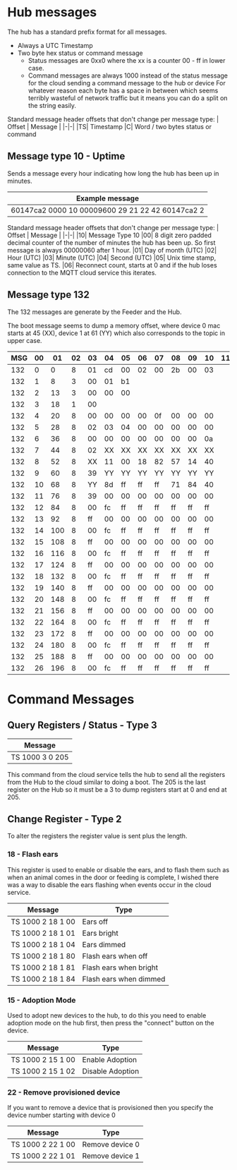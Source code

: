 # Hub messages

The hub has a standard prefix format for all messages.
- Always a UTC Timestamp
- Two byte hex status or command message
	- Status messages are 0xx0 where the xx is a counter 00 - ff in lower case.
	- Command messages are always 1000 instead of the status message for the cloud sending a command message to the hub or device
For whatever reason each byte has a space in between which seems terribly wasteful of network traffic but it means you can do a split on the string easily.

Standard message header offsets that don't change per message type:
| Offset | Message |
|-|-|
|TS| Timestamp
|C| Word / two bytes status or command

## Message type 10 - Uptime

Sends a message every hour indicating how long the hub has been up in minutes.

|Example message|
|--|
|60147ca2 0000 10 00009600 29 21 22 42 60147ca2 2|

Standard message header offsets that don't change per message type:
| Offset | Message |
|-|-|
|10| Message Type 10
|00| 8 digit zero padded decimal counter of the number of minutes the hub has been up. So first message is always 00000060 after 1 hour.
|01| Day of month (UTC)
|02| Hour (UTC)
|03| Minute (UTC)
|04| Second (UTC)
|05| Unix time stamp, same value as TS.
|06| Reconnect count, starts at 0 and if the hub loses connection to the MQTT cloud service this iterates.


## Message type 132
The 132 messages are generate by the Feeder and the Hub.

The boot message seems to dump a memory offset, where device 0 mac starts at 45 (XX), device 1 at 61 (YY) which also corresponds to the topic in upper case.

|MSG|00|01|02|03|04|05|06|07|08|09|10|11|12|
|--|--|--|--|--|--|--|--|--|--|--|--|--|--|
132|0|0|8|01|cd|00|02|00|2b|00|03
132|1|8|3|00|01|b1
132|2|13|3|00|00|00
132|3|18|1|00
132|4|20|8|00|00|00|00|0f|00|00|00
132|5|28|8|02|03|04|00|00|00|00|00
132|6|36|8|00|00|00|00|00|00|00|0a
132|7|44|8|02|XX|XX|XX|XX|XX|XX|XX
132|8|52|8|XX|11|00|18|82|57|14|40
132|9|60|8|39|YY|YY|YY|YY|YY|YY|YY
132|10|68|8|YY|8d|ff|ff|ff|71|84|40
132|11|76|8|39|00|00|00|00|00|00|00
132|12|84|8|00|fc|ff|ff|ff|ff|ff|ff
132|13|92|8|ff|00|00|00|00|00|00|00
132|14|100|8|00|fc|ff|ff|ff|ff|ff|ff
132|15|108|8|ff|00|00|00|00|00|00|00
132|16|116|8|00|fc|ff|ff|ff|ff|ff|ff
132|17|124|8|ff|00|00|00|00|00|00|00
132|18|132|8|00|fc|ff|ff|ff|ff|ff|ff
132|19|140|8|ff|00|00|00|00|00|00|00
132|20|148|8|00|fc|ff|ff|ff|ff|ff|ff
132|21|156|8|ff|00|00|00|00|00|00|00
132|22|164|8|00|fc|ff|ff|ff|ff|ff|ff
132|23|172|8|ff|00|00|00|00|00|00|00
132|24|180|8|00|fc|ff|ff|ff|ff|ff|ff
132|25|188|8|ff|00|00|00|00|00|00|00
132|26|196|8|00|fc|ff|ff|ff|ff|ff|ff

# Command Messages

## Query Registers / Status - Type 3
| Message |
|-|
|TS 1000 3 0 205

This command from the cloud service  tells the hub to send all the registers from the Hub to the cloud similar to doing a boot. The 205 is the last register on the Hub so it must be a 3 to dump registers start at 0 and end at 205.

## Change Register - Type 2

To alter the registers the register value is sent plus the length.

### 18 - Flash ears

This register is used to enable or disable the ears, and to flash them such as when an animal comes in the door or feeding is complete, I wished there was a way to disable the ears flashing when events occur in the cloud service.

| Message | Type
|-|-|
|TS 1000 2 18 1 00|Ears off
|TS 1000 2 18 1 01|Ears bright
|TS 1000 2 18 1 04|Ears dimmed
|TS 1000 2 18 1 80|Flash ears when off
|TS 1000 2 18 1 81|Flash ears when bright
|TS 1000 2 18 1 84|Flash ears when dimmed

### 15 - Adoption Mode

Used to adopt new devices to the hub, to do this you need to enable adoption mode on the hub first, then press the "connect" button on the device.

| Message | Type
|-|-|
|TS 1000 2 15 1 00|Enable Adoption
|TS 1000 2 15 1 02|Disable Adoption

### 22 - Remove provisioned device

If you want to remove a device that is provisioned then you specify the device number starting with device 0

| Message | Type
|-|-|
|TS 1000 2 22 1 00|Remove device 0
|TS 1000 2 22 1 01|Remove device 1
